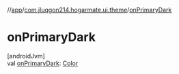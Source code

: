 //[app](../../index.md)/[com.jluqgon214.hogarmate.ui.theme](index.md)/[onPrimaryDark](on-primary-dark.md)

# onPrimaryDark

[androidJvm]\
val [onPrimaryDark](on-primary-dark.md): [Color](https://developer.android.com/reference/kotlin/androidx/compose/ui/graphics/Color.html)
